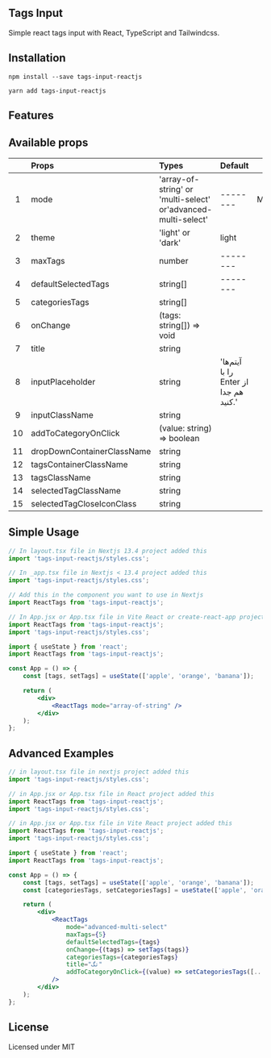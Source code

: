 ## Tags Input

Simple react tags input with React, TypeScript and Tailwindcss.

## Installation

```
npm install --save tags-input-reactjs

yarn add tags-input-reactjs
```

## Features

## Available props

|     | Props                      | Types                                                         | Default                               |           |
| :-: | :------------------------- | :------------------------------------------------------------ | :------------------------------------ | :-------: |
|  1  | mode                       | 'array-of-string' or 'multi-select' or'advanced-multi-select' | --------                              | Mandatory |
|  2  | theme                      | 'light' or 'dark'                                             | light                                 | optional  |
|  3  | maxTags                    | number                                                        | --------                              | optional  |
|  4  | defaultSelectedTags        | string[]                                                      | --------                              | optional  |
|  5  | categoriesTags             | string[]                                                      |                                       | optional  |
|  6  | onChange                   | (tags: string[]) => void                                      |                                       | optional  |
|  7  | title                      | string                                                        |                                       | optional  |
|  8  | inputPlaceholder           | string                                                        | 'آیتم‌ها را با Enter از هم جدا کنید.' | optional  |
|  9  | inputClassName             | string                                                        |                                       | optional  |
| 10  | addToCategoryOnClick       | (value: string) => boolean                                    |                                       | optional  |
| 11  | dropDownContainerClassName | string                                                        |                                       | optional  |
| 12  | tagsContainerClassName     | string                                                        |                                       | optional  |
| 13  | tagsClassName              | string                                                        |                                       | optional  |
| 14  | selectedTagClassName       | string                                                        |                                       | optional  |
| 15  | selectedTagCloseIconClass  | string                                                        |                                       | optional  |

## Simple Usage

```jsx
// In layout.tsx file in Nextjs 13.4 project added this
import 'tags-input-reactjs/styles.css';

// In _app.tsx file in Nextjs < 13.4 project added this
import 'tags-input-reactjs/styles.css';

// Add this in the component you want to use in Nextjs
import ReactTags from 'tags-input-reactjs';

// In App.jsx or App.tsx file in Vite React or create-react-app projects added this
import ReactTags from 'tags-input-reactjs';
import 'tags-input-reactjs/styles.css';
```

```jsx
import { useState } from 'react';
import ReactTags from 'tags-input-reactjs';

const App = () => {
    const [tags, setTags] = useState(['apple', 'orange', 'banana']);

    return (
        <div>
            <ReactTags mode="array-of-string" />
        </div>
    );
};
```

## Advanced Examples

```jsx
// in layout.tsx file in nextjs project added this
import 'tags-input-reactjs/styles.css';

// in App.jsx or App.tsx file in React project added this
import ReactTags from 'tags-input-reactjs';
import 'tags-input-reactjs/styles.css';

// in App.jsx or App.tsx file in Vite React project added this
import ReactTags from 'tags-input-reactjs';
import 'tags-input-reactjs/styles.css';
```

```jsx
import { useState } from 'react';
import ReactTags from 'tags-input-reactjs';

const App = () => {
    const [tags, setTags] = useState(['apple', 'orange', 'banana']);
    const [categoriesTags, setCategoriesTags] = useState(['apple', 'orange', 'banana', 'kiwi', 'grape']);

    return (
        <div>
            <ReactTags
                mode="advanced-multi-select"
                maxTags={5}
                defaultSelectedTags={tags}
                onChange={(tags) => setTags(tags)}
                categoriesTags={categoriesTags}
                title="تگ"
                addToCategoryOnClick={(value) => setCategoriesTags([...abc, value])}
            />
        </div>
    );
};
```

## License

Licensed under MIT

